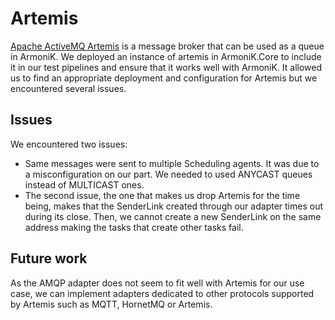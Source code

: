 # Artemis

[Apache ActiveMQ Artemis](https://activemq.apache.org/components/artemis/) is a message broker that can be used as a queue in ArmoniK.
We deployed an instance of artemis in ArmoniK.Core to include it in our test pipelines and ensure that it works well with ArmoniK.
It allowed us to find an appropriate deployment and configuration for Artemis but we encountered several issues.

## Issues

We encountered two issues:

- Same messages were sent to multiple Scheduling agents. It was due to a misconfiguration on our part. We needed to used ANYCAST queues instead of MULTICAST ones.
- The second issue, the one that makes us drop Artemis for the time being, makes that the SenderLink created through our adapter times out during its close.
Then, we cannot create a new SenderLink on the same address making the tasks that create other tasks fail.

## Future work

As the AMQP adapter does not seem to fit well with Artemis for our use case, we can implement adapters dedicated to other protocols supported by Artemis such as MQTT, HornetMQ or Artemis.
